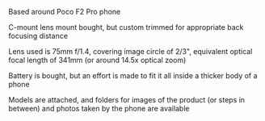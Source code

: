 Based around Poco F2 Pro phone

C-mount lens mount bought, but custom trimmed for appropriate back focusing distance

Lens used is 75mm f/1.4, covering image circle of 2/3", equivalent optical focal length of 341mm (or around 14.5x optical zoom)

Battery is bought, but an effort is made to fit it all inside a thicker body of a phone

Models are attached, and folders for images of the product (or steps in between) and photos taken by the phone are available
